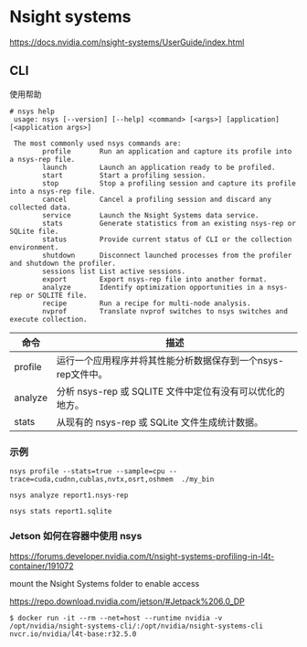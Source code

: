 # Nsight systems 

https://docs.nvidia.com/nsight-systems/UserGuide/index.html

## CLI

使用帮助

```
# nsys help
 usage: nsys [--version] [--help] <command> [<args>] [application] [<application args>]

 The most commonly used nsys commands are:
        profile       Run an application and capture its profile into a nsys-rep file.
        launch        Launch an application ready to be profiled.
        start         Start a profiling session.
        stop          Stop a profiling session and capture its profile into a nsys-rep file.
        cancel        Cancel a profiling session and discard any collected data.
        service       Launch the Nsight Systems data service.
        stats         Generate statistics from an existing nsys-rep or SQLite file.
        status        Provide current status of CLI or the collection environment.
        shutdown      Disconnect launched processes from the profiler and shutdown the profiler.
        sessions list List active sessions.
        export        Export nsys-rep file into another format.
        analyze       Identify optimization opportunities in a nsys-rep or SQLITE file.
        recipe        Run a recipe for multi-node analysis.
        nvprof        Translate nvprof switches to nsys switches and execute collection.

```

| 命令    | 描述                                                         |
| ------- | ------------------------------------------------------------ |
| profile | 运行一个应用程序并将其性能分析数据保存到一个nsys-rep文件中。 |
| analyze | 分析 nsys-rep 或 SQLITE 文件中定位有没有可以优化的地方。     |
| stats   | 从现有的 nsys-rep 或 SQLite 文件生成统计数据。               |


### 示例

```
nsys profile --stats=true --sample=cpu --trace=cuda,cudnn,cublas,nvtx,osrt,oshmem  ./my_bin

nsys analyze report1.nsys-rep

nsys stats report1.sqlite
```



### Jetson 如何在容器中使用 nsys

https://forums.developer.nvidia.com/t/nsight-systems-profiling-in-l4t-container/191072

mount the Nsight Systems folder to enable access

https://repo.download.nvidia.com/jetson/#Jetpack%206.0_DP

```
$ docker run -it --rm --net=host --runtime nvidia -v /opt/nvidia/nsight-systems-cli/:/opt/nvidia/nsight-systems-cli nvcr.io/nvidia/l4t-base:r32.5.0
```

